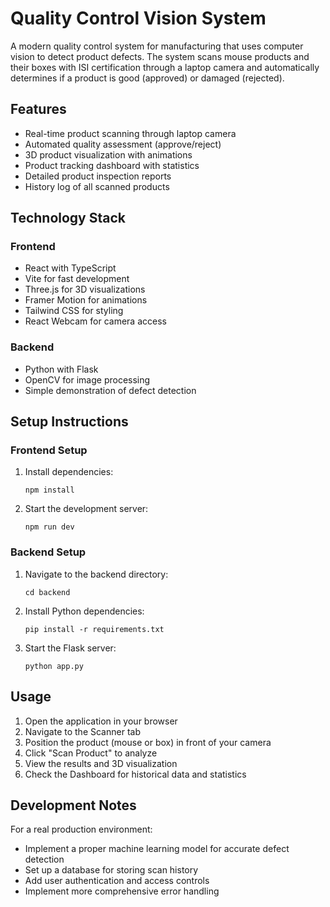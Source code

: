 # Quality Control Vision System

A modern quality control system for manufacturing that uses computer vision to detect product defects. The system scans mouse products and their boxes with ISI certification through a laptop camera and automatically determines if a product is good (approved) or damaged (rejected).

## Features

- Real-time product scanning through laptop camera
- Automated quality assessment (approve/reject)
- 3D product visualization with animations
- Product tracking dashboard with statistics
- Detailed product inspection reports
- History log of all scanned products

## Technology Stack

### Frontend
- React with TypeScript
- Vite for fast development
- Three.js for 3D visualizations
- Framer Motion for animations
- Tailwind CSS for styling
- React Webcam for camera access

### Backend
- Python with Flask
- OpenCV for image processing
- Simple demonstration of defect detection

## Setup Instructions

### Frontend Setup

1. Install dependencies:
   ```
   npm install
   ```

2. Start the development server:
   ```
   npm run dev
   ```

### Backend Setup

1. Navigate to the backend directory:
   ```
   cd backend
   ```

2. Install Python dependencies:
   ```
   pip install -r requirements.txt
   ```

3. Start the Flask server:
   ```
   python app.py
   ```

## Usage

1. Open the application in your browser
2. Navigate to the Scanner tab
3. Position the product (mouse or box) in front of your camera
4. Click "Scan Product" to analyze
5. View the results and 3D visualization
6. Check the Dashboard for historical data and statistics

## Development Notes

For a real production environment:
- Implement a proper machine learning model for accurate defect detection
- Set up a database for storing scan history
- Add user authentication and access controls
- Implement more comprehensive error handling
